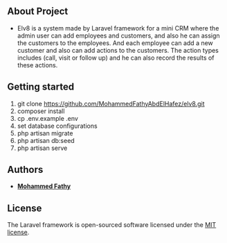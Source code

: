 ## About Project

- Elv8 is a system  made by Laravel framework for a mini CRM where the
admin user can add employees and customers, and also he can
assign the customers to the employees. And each employee can
add a new customer and also can add actions to the customers.
The action types includes (call, visit or follow up) and he can also
record the results of these actions.


## Getting started
1. git clone https://github.com/MohammedFathyAbdElHafez/elv8.git
1. composer install
1. cp .env.example .env
1. set database configurations
1. php artisan migrate
1. php artisan db:seed
1. php artisan serve 

## Authors
- **[Mohammed Fathy](https://www.linkedin.com/in/mohamed-fathy/)**



## License

The Laravel framework is open-sourced software licensed under the [MIT license](https://opensource.org/licenses/MIT).
